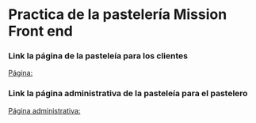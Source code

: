 # Practica de la pastelería Mission Front end

### Link la página de la pasteleía para los clientes

[Página: ]()

### Link la página administrativa de la pasteleía para el pastelero

[Página administrativa: ]()

